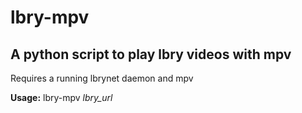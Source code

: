 # lbry-mpv
## A python script to play lbry videos with mpv

Requires a running lbrynet daemon and mpv

**Usage:** lbry-mpv *lbry_url*
